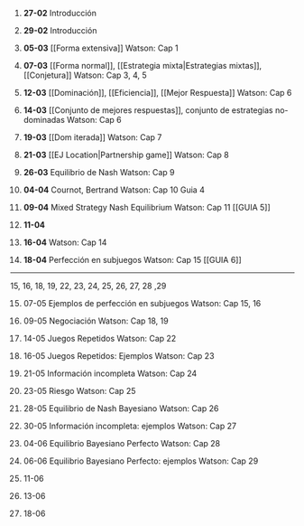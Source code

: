 
1. **27-02**
   Introducción
   
2. **29-02**
   Introducción
   
3. **05-03**
   [[Forma extensiva]]
   Watson: Cap 1
   
4. **07-03**
   [[Forma normal]], [[Estrategia mixta|Estrategias mixtas]], [[Conjetura]]
   Watson: Cap 3, 4, 5
   
5. **12-03**
   [[Dominación]], [[Eficiencia]], [[Mejor Respuesta]]
   Watson: Cap 6
   
6. **14-03**
   [[Conjunto de mejores respuestas]], conjunto de estrategias no-dominadas
   Watson: Cap 6
   
7. **19-03**
   [[Dom iterada]]
   Watson: Cap 7
   
8. **21-03**
   [[EJ Location|Partnership game]]
   Watson: Cap 8
   
9. **26-03**
   Equilibrio de Nash
   Watson: Cap 9

10. **04-04**
Cournot, Bertrand
Watson: Cap 10
Guia 4

11. **09-04**
    Mixed Strategy Nash Equilibrium
Watson: Cap 11
[[GUIA 5]]
	
12. **11-04**
    
13. **16-04**
Watson: Cap 14
	
14. **18-04**
Perfección en subjuegos
Watson: Cap 15
[[GUIA 6]]



---
15, 16, 18, 19, 22, 23, 24, 25, 26, 27, 28 ,29

15. 07-05
Ejemplos de perfección en subjuegos
Watson: Cap 15, 16
16. 09-05
Negociación
Watson: Cap 18, 19
17. 14-05
Juegos Repetidos
Watson: Cap 22
18. 16-05
Juegos Repetidos: Ejemplos
Watson: Cap 23
19. 21-05
Información incompleta
Watson: Cap 24
20. 23-05
Riesgo
Watson: Cap 25
21. 28-05
Equilibrio de Nash Bayesiano
Watson: Cap 26
22. 30-05
Información incompleta: ejemplos
Watson: Cap 27
23. 04-06
Equilibrio Bayesiano Perfecto
Watson: Cap 28
24. 06-06
Equilibrio Bayesiano Perfecto: ejemplos
Watson: Cap 29
25. 11-06


26. 13-06


27. 18-06

